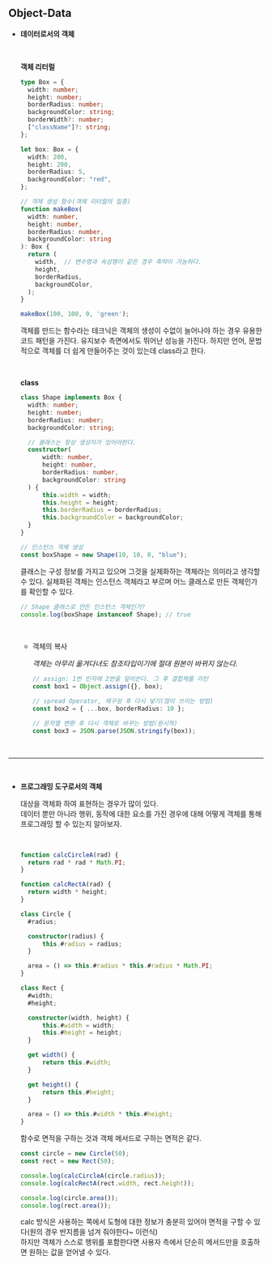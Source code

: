 ## Object-Data

- **데이터로서의 객체**

    <br>

  **객체 리터럴**

  ```ts
  type Box = {
  	width: number;
  	height: number;
  	borderRadius: number;
  	backgroundColor: string;
  	borderWidth?: number;
  	["className"]?: string;
  };

  let box: Box = {
  	width: 200,
  	height: 200,
  	borderRadius: 5,
  	backgroundColor: "red",
  };

  // 객체 생성 함수(객체 리터럴의 일종)
  function makeBox(
    width: number,
  	height: number,
  	borderRadius: number,
  	backgroundColor: string
  ): Box {
    return (
      width,  // 변수명과 속성명이 같은 경우 축약이 가능하다.
      height,
      borderRadius,
      backgroundColor,
    );
  }

  makeBox(100, 100, 0, 'green');
  ```

  객체를 만드는 함수라는 테크닉은 객체의 생성이 수없이 늘어나야 하는 경우 유용한 코드 패턴을 가진다. 유지보수 측면에서도 뛰어난 성능을 가진다. 하지만 언어, 문법적으로 객체를 더 쉽게 만들어주는 것이 있는데 class라고 한다.

    <br>

  **class**

  ```ts
  class Shape implements Box {
  	width: number;
  	height: number;
  	borderRadius: number;
  	backgroundColor: string;

  	// 클래스는 항상 생성자가 있어야한다.
  	constructor(
  		width: number,
  		height: number,
  		borderRadius: number,
  		backgroundColor: string
  	) {
  		this.width = width;
  		this.height = height;
  		this.borderRadius = borderRadius;
  		this.backgroundColor = backgroundColor;
  	}
  }

  // 인스턴스 객체 생성
  const boxShape = new Shape(10, 10, 0, "blue");
  ```

  클래스는 구성 정보를 가지고 있으며 그것을 실체화하는 객체라는 의미라고 생각할 수 있다. 실체화된 객체는 인스턴스 객체라고 부르며 어느 클래스로 만든 객체인가를 확인할 수 있다.

  ```ts
  // Shape 클래스로 만든 인스턴스 객체인가?
  console.log(boxShape instanceof Shape); // true
  ```

  <br>

  - 객체의 복사

    _객체는 아무리 옮겨다녀도 참조타입이기에 절대 원본이 바뀌지 않는다._

    ```ts
    // assign: 1번 인자에 2번을 덮어쓴다. 그 후 결합체를 리턴
    const box1 = Object.assign({}, box);

    // spread Operator, 재구성 후 다시 넣기(많이 쓰이는 방법)
    const box2 = { ...box, borderRadius: 10 };

    // 문자열 변환 후 다시 객체로 바꾸는 방법(원시적)
    const box3 = JSON.parse(JSON.stringify(box));
    ```

<br>

---

<br>

- **프로그래밍 도구로서의 객체**

  대상을 객체화 하여 표현하는 경우가 많이 있다.  
  데이터 뿐만 아니라 행위, 동작에 대한 요소를 가진 경우에 대해 어떻게 객체를 통해 프로그래밍 할 수 있는지 알아보자.

    <br>

  ```ts
  function calcCircleA(rad) {
  	return rad * rad * Math.PI;
  }

  function calcRectA(rad) {
  	return width * height;
  }

  class Circle {
  	#radius;

  	constructor(radius) {
  		this.#radius = radius;
  	}

  	area = () => this.#radius * this.#radius * Math.PI;
  }

  class Rect {
  	#width;
  	#height;

  	constructor(width, height) {
  		this.#width = width;
  		this.#height = height;
  	}

  	get width() {
  		return this.#width;
  	}

  	get height() {
  		return this.#height;
  	}

  	area = () => this.#width * this.#height;
  }
  ```

  함수로 면적을 구하는 것과 객체 메서드로 구하는 면적은 같다.

  ```js
  const circle = new Circle(50);
  const rect = new Rect(50);

  console.log(calcCircleA(circle.radius));
  console.log(calcRectA(rect.width, rect.height));

  console.log(circle.area());
  console.log(rect.area());
  ```

  calc 방식은 사용하는 쪽에서 도형에 대한 정보가 충분히 있어야 면적을 구할 수 있다(원의 경우 반지름을 넘겨 줘야한다~ 이런식)  
  하지만 객체가 스스로 행위를 포함한다면 사용자 측에서 단순히 메서드만을 호출하면 원하는 값을 얻어낼 수 있다.
